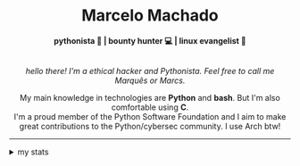 <h1 align="center"> Marcelo Machado </h1> <!-- <img src="https://tryhackme-badges.s3.amazonaws.com/mmaachado.png" alt="TryHackMe"> -->
    
<div align="center">
<b>pythonista 🐍 | bounty hunter 💻 | linux evangelist 🐧</b>
<br>
<br>

<i>hello there! I'm a ethical hacker and Pythonista. Feel free to call me Marquês or Marcs.</i>

<p>

My main knowledge in technologies are **Python** and **bash**. But I'm also comfortable using **C**. <br/>
I'm a proud member of the Python Software Foundation and I aim to make great contributions to the Python/cybersec community. I use Arch btw!
</p>

</div>

---

<details closed>    
<summary>my stats</summary>

<!--START_SECTION:waka-->
**I'm a Night 🦉** 

```text
🌞 Morning    48 commits     ███░░░░░░░░░░░░░░░░░░░░░░   15.14% 
🌆 Daytime    105 commits    ████████░░░░░░░░░░░░░░░░░   33.12% 
🌃 Evening    153 commits    ████████████░░░░░░░░░░░░░   48.26% 
🌙 Night      11 commits     ░░░░░░░░░░░░░░░░░░░░░░░░░   3.47%

```


📊 **This Week I Spent My Time On** 

```text
⌚︎ Time Zone: America/Sao_Paulo

💬 Programming Languages: 
Markdown                 3 hrs 24 mins       ███████████████████░░░░░░   78.41% 
JSON                     26 mins             ██░░░░░░░░░░░░░░░░░░░░░░░   10.33% 
Python                   10 mins             █░░░░░░░░░░░░░░░░░░░░░░░░   4.13% 
JavaScript               6 mins              ░░░░░░░░░░░░░░░░░░░░░░░░░   2.5% 
TOML                     4 mins              ░░░░░░░░░░░░░░░░░░░░░░░░░   1.91%

🔥 Editors: 
Obsidian                 3 hrs 23 mins       ███████████████████░░░░░░   78.32% 
VS Code                  56 mins             █████░░░░░░░░░░░░░░░░░░░░   21.68%

💻 Operating System: 
Windows                  4 hrs 17 mins       ████████████████████████░   98.83% 
Linux                    3 mins              ░░░░░░░░░░░░░░░░░░░░░░░░░   1.17%

```


 Last Updated on 09/05/2025
<!--END_SECTION:waka-->

<!-- <div>
        <a target="_blank" rel="noopener noreferrer" href="https://github.com/mmaachado?tab=repositories"><img src="https://github-readme-stats.vercel.app/api/top-langs/?username=mmaachado&hide=html,css,swift,ruby&langs_count=6&hide_border=true&layout=compact&show_icons=true&line_height=10&theme=transparent&title_color=4a86d1&custom_title=favourite%20languages"
       alt="most used languages" align="right"></a>
     <a target="_blank" rel="noopener noreferrer" href="https://wakatime.com/@mmachado"><img width="400rem" src="https://github-readme-stats.vercel.app/api/wakatime?username=mmachado&theme=transparent&hide_border=true&hide=markdown,html,css,text,other,yaml,json,prolog,dart,docker,xml,gitconfig,TSQL&hide_title=true&line_height=50&langs_count=4&layout=default" alt="wakatime stats" align="left" /></a> 
        

</div>

 <img src="https://raw.githubusercontent.com/MicaelliMedeiros/micaellimedeiros/master/image/computer-illustration.png" min-width="400px" max-width="400px" width="400px" align="right" alt="computer-illustration.png"> -->
<!-- [![Buy me a coffee](https://img.shields.io/badge/Buy%20Me%20a%20Coffee-ffdd00?style=for-the-badge&logo=buy-me-a-coffee&logoColor=black)](https://www.buymeacoffee.com/anticodingclub) -->

</details>
